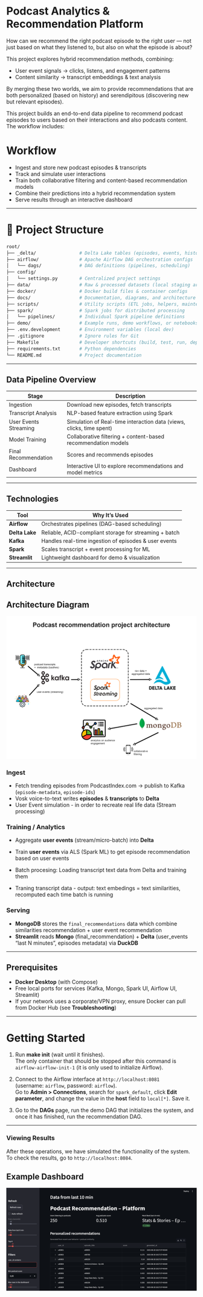 # Podcast Analytics & Recommendation Platform

How can we recommend the right podcast episode to the right user — not just based on what they listened to, but also on what the episode is about?

This project explores hybrid recommendation methods, combining:
- User event signals → clicks, listens, and engagement patterns
- Content similarity → transcript embeddings & text analysis

By merging these two worlds, we aim to provide recommendations that are both personalized (based on history) and serendipitous (discovering new but relevant episodes).

This project builds an end-to-end data pipeline to recommend podcast episodes to users based on their interactions and also podcasts content. The workflow includes:

# Workflow 
- Ingest and store new podcast episodes & transcripts
- Track and simulate user interactions
- Train both collaborative filtering and content-based recommendation models
- Combine their predictions into a hybrid recommendation system
- Serve results through an interactive dashboard

---
# 📂 Project Structure

```bash
root/
├── _delta/                # Delta Lake tables (episodes, events, history)
├── airflow/               # Apache Airflow DAG orchestration configs
│   └── dags/              # DAG definitions (pipelines, scheduling)
├── config/
│   └── settings.py        # Centralized project settings
├── data/                  # Raw & processed datasets (local staging area)
├── docker/                # Docker build files & container configs
├── docs/                  # Documentation, diagrams, and architecture notes
├── scripts/               # Utility scripts (ETL jobs, helpers, maintenance, dashboard)
├── spark/                 # Spark jobs for distributed processing
│   └── pipelines/         # Individual Spark pipeline definitions
├── demo/                  # Example runs, demo workflows, or notebooks
├── .env.development       # Environment variables (local dev)
├── .gitignore             # Ignore rules for Git
├── Makefile               # Developer shortcuts (build, test, run, deploy)
├── requirements.txt       # Python dependencies
└── README.md              # Project documentation 

```
---

## Data Pipeline Overview

| Stage                        | Description                                                                |
|------------------------------|----------------------------------------------------------------------------|
|  Ingestion                   | Download new episodes, fetch transcripts                                   |
|  Transcript Analysis         | NLP-based feature extraction using Spark                                   |
|  User Events Streaming       | Simulation of Real-time interaction data (views, clicks, time spent)       |
|  Model Training              | Collaborative filtering + content-based recommendation models              |
|  Final Recommendation        | Scores and recommends episodes                                             |
|  Dashboard                   | Interactive UI to explore recommendations and model metrics                |

---
##  Technologies

| Tool           | Why It’s Used                                          |
| -------------- | ------------------------------------------------------ |
| **Airflow**    | Orchestrates pipelines (DAG-based scheduling)          |
| **Delta Lake** | Reliable, ACID-compliant storage for streaming + batch |
| **Kafka**      | Handles real-time ingestion of episodes & user events  |
| **Spark**      | Scales transcript + event processing for ML            |
| **Streamlit**  | Lightweight dashboard for demo & visualization         |

---

## Architecture

## Architecture Diagram

![Architecture Diagram](./docs/project_architecture.png)

### Ingest

* Fetch trending episodes from PodcastIndex.com → publish to Kafka (`episode-metadata`, `episode-ids`)
* Vosk voice-to-text writes **episodes** & **transcripts** to **Delta**
* User Event simulation - in order to recreate real life data (Stream processing)

### Training / Analytics

* Aggregate **user events** (stream/micro-batch) into **Delta**
* Train **user events** via ALS (Spark ML) to get episode recommendation based on user events

* Batch procesing: Loading transcript text data from Delta and training them 
* Traning transcript data - output: text embedings = text similarities, recomputed each time batch is running 


### Serving

* **MongoDB** stores the `final_recommendations` data which combine similarities recommendation + user event recommendation
* **Streamlit** reads **Mongo** (final_recommendation) + **Delta** (user_events “last N minutes”, episodes metadata) via **DuckDB**


---

## Prerequisites

* **Docker Desktop** (with Compose)
* Free local ports for services (Kafka, Mongo, Spark UI, Airflow UI, Streamlit)
* If your network uses a corporate/VPN proxy, ensure Docker can pull from Docker Hub (see **Troubleshooting**)

---
# Getting Started

1. Run **make init** (wait until it finishes).  
   The only container that should be stopped after this command is `airflow-airflow-init-1` (it is only used to initialize Airflow).  

2. Connect to the Airflow interface at `http://localhost:8081`  
   (username: `airflow`, password: `airflow`).  
   Go to **Admin > Connections**, search for `spark_default`, click **Edit parameter**, and change the value in the **host** field to `local[*]`. Save it.  

3. Go to the **DAGs** page, run the demo DAG that initializes the system, and once it has finished, run the recommendation DAG.  

---

### Viewing Results
After these operations, we have simulated the functionality of the system.  
To check the results, go to `http://localhost:8084`.  

## Example Dashboard
![Dashboard Screenshot](./docs/dashboard.png)

